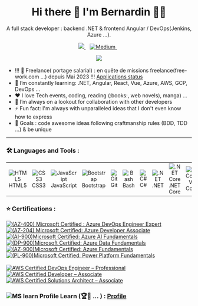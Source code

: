 <h1 align="center">
  Hi there 👋 I'm Bernardin 👨‍💻
</h1>

<p align='center'>
  A full stack developer :  backend .NET &  frontend Angular / DevOps(Jenkins, Azure ...).
</p>

<p align='center'>
	<a href="https://www.linkedin.com/in/bernardinhouessou/">
	<img src="https://img.shields.io/badge/linkedin-%230077B5.svg?&style=for-the-badge&logo=linkedin&logoColor=white" />
	</a>&nbsp;&nbsp;
	<a href="https://medium.com/@bernardin.houessou">
	<img alt="Medium" src="https://img.shields.io/badge/Medium-12100E.svg?&style=for-the-badge&logo=medium&logoColor=white" />
	</a>&nbsp;&nbsp;
</p>

<p align='center'>
	<a href="#"><img src="https://github-readme-stats.vercel.app/api?username=bernardinhouessou&show_icons=true&locale=en&count_private=true&theme=dark" width="350"></a>
</p>

<ul>
  <li> !!!  🔎 Freelance( portage salarial) : 
	  en quête de missions freelance(free-work.com ...) depuis Mai 2023 !!! <a href="https://github.com/Bernardinhouessou/bernardinhouessou/blob/main/img/63%20candidatures(30%20en%20cours%2C%2031%20archive%CC%81es%2C%20%202%20non%20retenues)%20sur%20free-work.png">
 <a href="https://github.com/Bernardinhouessou/bernardinhouessou/blob/main/img/">  Applications status</a><br>
</a></li>



  <li> 🌱 I’m constantly learning:  .NET, Angular, React, Vue, Azure, AWS, GCP, DevOps ... </li> 
  <li> ❤️ I love Tech events, coding, reading (:books:, web novels), manga) ... </li>
  <li> 👯 I’m always on a lookout for collaboration with other developers </li>
  <li> ⚡ Fun fact: I'm always with unparalleled ideas that I don't even know how to express</li>
  <li> 🥅 Goals : code awesome ideas following craftmanship rules (BDD, TDD ...) & be unique</li>

</ul>
<hr>

### 🛠️ Languages and Tools :

<table align="center" style="border-color:transparent;">
  <tr>
    <td align="center" width="50px">
      <img src="https://cdn.jsdelivr.net/gh/devicons/devicon/icons/html5/html5-original.svg" alt="HTML5"><br>HTML5
    </td>
    <td align="center" width="50px">
      <img src="https://cdn.jsdelivr.net/gh/devicons/devicon/icons/css3/css3-original.svg" alt="CSS3"><br>CSS3
    </td>
    <td align="center" width="50px">
      <img src="https://cdn.jsdelivr.net/gh/devicons/devicon/icons/javascript/javascript-plain.svg" alt="JavaScript"><br>JavaScript
    </td>
    <td align="center" width="50px">
      <img src="https://cdn.jsdelivr.net/gh/devicons/devicon/icons/bootstrap/bootstrap-original.svg" alt="Bootstrap"><br>Bootstrap
    </td>
    <td align="center" width="50px">
      <img src="https://cdn.jsdelivr.net/gh/devicons/devicon/icons/git/git-original.svg" alt="Git"><br>Git
    </td>
    <td align="center" width="50px">
      <img src="https://cdn.jsdelivr.net/gh/devicons/devicon/icons/bash/bash-original.svg" alt="Bash"><br>Bash
    </td>
    <td align="center" width="50px">
      <img src="https://cdn.jsdelivr.net/gh/devicons/devicon/icons/csharp/csharp-original.svg" alt="C#"><br>C#
    </td>
    <td align="center" width="50px">
      <img src="https://cdn.jsdelivr.net/gh/devicons/devicon/icons/dot-net/dot-net-original.svg" alt=".NET"><br>.NET
    </td>
    <td align="center" width="50px">
      <img src="https://cdn.jsdelivr.net/gh/devicons/devicon/icons/dotnetcore/dotnetcore-original.svg" alt=".NET Core"><br>.NET Core
    </td>
    <td align="center" width="50px">
      <img src="https://cdn.jsdelivr.net/gh/devicons/devicon/icons/vscode/vscode-original.svg" alt="VS Code"><br>VS Code
    </td>
    <td align="center" width="50px">
      <img src="https://cdn.jsdelivr.net/gh/devicons/devicon/icons/xcode/xcode-original.svg" alt="X Code"><br>X Code
    </td>
    <td align="center" width="50px">
      <img src="https://cdn.jsdelivr.net/gh/devicons/devicon/icons/visualstudio/visualstudio-plain.svg" alt="Visual Studio"><br>Visual Studio
    </td>
    <td align="center" width="50px">
      <img src="https://cdn.jsdelivr.net/gh/devicons/devicon/icons/microsoftsqlserver/microsoftsqlserver-plain.svg" alt="SQL"><br>SQL
    </td>
    <td align="center" width="50px">
      <img src="https://cdn.jsdelivr.net/gh/devicons/devicon/icons/postgresql/postgresql-original.svg" alt="PostgreSQL"><br>PostgreSQL
    </td>
    <td align="center" width="50px">
      <img src="https://cdn.jsdelivr.net/gh/devicons/devicon/icons/mysql/mysql-original.svg" alt="MySQL"><br>MySQL
    </td>
    <td align="center" width="50px">
      <img src="https://cdn.jsdelivr.net/gh/devicons/devicon/icons/mongodb/mongodb-original.svg" alt="MongoDB"><br>MongoDB
    </td>
    <td align="center" width="50px">
      <img src="https://cdn.worldvectorlogo.com/logos/aws-dynamodb.svg" alt="DynamoDB"><br>DynamoDB
    </td>
    <td align="center" width="50px">
      <img src="https://cdn.jsdelivr.net/gh/devicons/devicon/icons/windows8/windows8-original.svg" alt="Windows"><br>Windows
    </td>
    <td align="center" width="50px">
      <img src="https://cdn.jsdelivr.net/gh/devicons/devicon/icons/linux/linux-original.svg" alt="Linux"><br>Linux
    </td>
    <td align="center" width="50px">
      <img src="https://upload.wikimedia.org/wikipedia/commons/f/fa/Apple_logo_black.svg" alt="macOS"><br>macOS
    </td>
    <td align="center" width="50px">
      <img src="https://cdn.jsdelivr.net/gh/devicons/devicon/icons/azure/azure-original.svg" alt="Azure"><br>Azure
    </td>
    <td align="center" width="50px">
      <img src="https://cdn.jsdelivr.net/gh/devicons/devicon/icons/amazonwebservices/amazonwebservices-original.svg" alt="AWS"><br>AWS
    </td>
    <td align="center" width="50px">
      <img src="https://cdn.jsdelivr.net/gh/devicons/devicon/icons/googlecloud/googlecloud-original.svg" alt="GCP"><br>GCP
    </td>
    <td align="center" width="50px">
      <img src="https://upload.wikimedia.org/wikipedia/commons/3/3f/Redmine_logo.svg" alt="Redmine"><br>Redmine
    </td>
    <td align="center" width="50px">
      <img src="https://cdn.jsdelivr.net/gh/devicons/devicon/icons/jira/jira-original-wordmark.svg" alt="Jira"><br>Jira
    </td>
    <td align="center" width="50px">
      <img src="https://cdn.jsdelivr.net/gh/devicons/devicon/icons/jenkins/jenkins-original.svg" alt="Jenkins"><br>Jenkins
    </td>
    <td align="center" width="50px">
      <img  style="background:white;" src="https://www.cdnlogo.com/logos/s/58/sonarqube.svg" alt="SonarQube"><br>SonarQube
    </td>
    <td align="center" width="50px">
      <img src="https://checkmarx.com/wp-content/uploads/2021/04/checkmarx-logo-mobile.png" alt="Checkmarx"><br>Checkmarx
    </td>
    <td align="center" width="50px">
      <img src="https://cdn.jsdelivr.net/gh/devicons/devicon/icons/docker/docker-original.svg" alt="Docker"><br>Docker
    </td>
    <td align="center" width="50px">
      <img src="https://cdn.jsdelivr.net/gh/devicons/devicon/icons/kubernetes/kubernetes-plain.svg" alt="Kubernetes"><br>Kubernetes
    </td>
    <td align="center" width="50px">
      <img src="https://cdn.jsdelivr.net/gh/devicons/devicon/icons/ansible/ansible-original.svg" alt="Ansible"><br>Ansible
    </td>
    <td align="center" width="50px">
      <img src="https://cdn.jsdelivr.net/gh/devicons/devicon/icons/terraform/terraform-original.svg" alt="Terraform"><br>Terraform
    </td>
    <td align="center" width="50px">
      <img src="https://cdn.jsdelivr.net/gh/devicons/devicon/icons/heroku/heroku-original.svg" alt="Heroku"><br>Heroku
    </td>
    <td align="center" width="50px">
      <img src="https://cdn.iconscout.com/icon/free/png-512/free-azure-devops-3521296-2944715.png" alt="Azure DevOps"><br>Azure DevOps
    </td>
    <td align="center" width="50px">
      <img src="https://learn.microsoft.com/en-us/azure/devops/media/index/devopsiconboards96.svg" alt="Azure Boards"><br>Azure Boards
    </td>
    <td align="center" width="50px">
      <img src="https://learn.microsoft.com/en-us/azure/devops/media/index/devopsiconpipelines96.svg" alt="Azure Pipelines"><br>Azure Pipelines
    </td>
    <td align="center" width="50px">
      <img src="https://cdn.jsdelivr.net/gh/devicons/devicon/icons/typescript/typescript-original.svg" alt="Typescript"><br>Typescript
    </td>
    <td align="center" width="50px">
      <img src="https://cdn.jsdelivr.net/gh/devicons/devicon/icons/angularjs/angularjs-original.svg" alt="Angular"><br>Angular
    </td>
    <td align="center" width="50px">
      <img src="https://raw.githubusercontent.com/Bernardinhouessou/bernardinhouessou/main/img/angular_gradient.png" alt="Angular"><br>Angular
    </td>
    <td align="center" width="50px">
      <img src="https://cdn.jsdelivr.net/gh/devicons/devicon/icons/react/react-original.svg" alt="React"><br>React
    </td>
    <td align="center" width="50px">
      <img src="https://cdn.jsdelivr.net/gh/devicons/devicon/icons/vuejs/vuejs-original.svg" alt="Vue"><br>Vue
    </td>
    <td align="center" width="50px">
      <img src="https://cdn.jsdelivr.net/gh/devicons/devicon/icons/webpack/webpack-original.svg" alt="Webpack"><br>Webpack
    </td><td align="center" width="50px">
      <img src="https://cdn.jsdelivr.net/gh/devicons/devicon/icons/nodejs/nodejs-original.svg" alt="NodeJs"><br>NodeJs
    </td>
    <td align="center" width="50px">
      <img src="https://cdn.jsdelivr.net/gh/devicons/devicon/icons/python/python-original.svg" alt="Python"><br>Python
    </td>
    <td align="center" width="50px" height="45px">
      <img src="https://cdn.jsdelivr.net/gh/devicons/devicon/icons/java/java-original.svg" alt="Java"><br>Java
    </td>
    <td align="center" width="50px" height="45px">
      <img src="https://cdn.jsdelivr.net/gh/devicons/devicon/icons/groovy/groovy-original.svg" alt="Groovy"><br>Groovy
    </td>
    <td align="center" width="50px">
      <img src="https://upload.wikimedia.org/wikipedia/commons/e/e9/Notion-logo.svg" alt="Notion"><br>Notion
    </td>
    <td align="center" width="50px">
      <img src="https://cdn.jsdelivr.net/gh/devicons/devicon/icons/redis/redis-original.svg" alt="Redis"><br>Redis
    </td>
    <td align="center" width="50px">
      <img src="https://warren-buckley.gallerycdn.vsassets.io/extensions/warren-buckley/iis-express/1.5.0/1638806714856/Microsoft.VisualStudio.Services.Icons.Default" alt="IIS"><br>IIS
    </td>
    <td align="center" width="50px">
      <img src="https://cdn.jsdelivr.net/gh/devicons/devicon/icons/nginx/nginx-original.svg" alt="Nginx"><br>Nginx
    </td>
    <td align="center" width="50px">
      <img src="https://cdn.jsdelivr.net/gh/devicons/devicon/icons/apache/apache-original.svg" alt="Apache"><br>Apache
    </td>
    <td align="center" width="50px">
      <img src="https://img.jsdelivr.com/github.com/swagger-api.png" alt="Swagger"><br>Swagger
    </td>
    <td align="center" width="50px">
      <img src="https://www.cdnlogo.com/logos/p/20/postman.svg" alt="Postman"><br>Postman
    </td>
    <td align="center" width="50px">
      <img src="https://www.svgrepo.com/show/353904/insomnia.svg" alt="Insomnia"><br>Insomnia
    </td>
    <td align="center" width="50px">
      <img src="https://cdn.jsdelivr.net/gh/devicons/devicon/icons/tortoisegit/tortoisegit-original.svg" alt="TortoiseSVN"><br>TortoiseSVN
    </td>
    <td align="center" width="50px">
      <img src="https://learn.microsoft.com/en-us/azure/devops/media/index/devopsiconrepos96.svg" alt="Azure Repos"><br>Azure Repos
    </td>
    <td align="center" width="50px">
      <img src="https://cdn.jsdelivr.net/gh/devicons/devicon/icons/github/github-original.svg" alt="GitHub"><br>GitHub
    </td>
    <td align="center" width="50px">
      <img src="https://cdn.jsdelivr.net/gh/devicons/devicon/icons/bitbucket/bitbucket-original.svg" alt="BitBucket"><br>BitBucket
    </td>
    <td align="center" width="50px">
      <img src="https://cdn.jsdelivr.net/gh/devicons/devicon/icons/gitlab/gitlab-original.svg" alt="Gitlab"><br>Gitlab
    </td>
    <td align="center" width="50px">
      <img src="https://cdn.jsdelivr.net/gh/devicons/devicon/icons/jetbrains/jetbrains-original.svg" alt="Jetbrains"><br>Jetbrains
    </td>
    <td align="center" width="50px">
      <img src="https://cdn.jsdelivr.net/gh/devicons/devicon/icons/graphql/graphql-plain.svg" alt="Graphql"><br>Graphql
    </td>
    <td align="center" width="50px" height="40">
      <img style="background: white" src="https://cdn.jsdelivr.net/gh/devicons/devicon/icons/apachekafka/apachekafka-original.svg" alt="Kafka"><br>Kafka
    </td>
    <td align="center" width="50px">
      <img src="https://www.cdnlogo.com/logos/r/32/rabbitmq.svg" alt="Rabbitmq"><br>Rabbitmq
    </td>
    <td align="center" width="50px">
      <img src="https://cdn.jsdelivr.net/gh/devicons/devicon/icons/selenium/selenium-original.svg" alt="Selenium"><br>Selenium
    </td>
    <td align="center" width="50px">
      <img src="https://cdn.jsdelivr.net/gh/devicons/devicon/icons/karma/karma-original.svg" alt="Karma"><br>Karma
    </td>
    <td align="center" width="50px">
      <img src="https://cdn.jsdelivr.net/gh/devicons/devicon/icons/jasmine/jasmine-plain.svg" alt="Jasmine"><br>Jasmine
    </td>
    <td align="center" width="50px">
      <img src="https://asset.brandfetch.io/idNbg7d3Ca/idJCellmWz.jpeg" alt="Specflow"><br>Specflow
    </td>
    <td align="center" width="50px">
      <img src="https://encrypted-tbn0.gstatic.com/images?q=tbn:ANd9GcQg9z6Ht8LQmPLAncxkHsbVSWsFIKPhWov-9s93AzRI5LHNiUuoyuJICQn8OMotYSt4uW8&usqp=CAU" alt="gRPC"><br>gRPC
    </td>
    <td align="center" width="50px">
      <img src="https://cdn.jsdelivr.net/gh/devicons/devicon/icons/jasmine/jasmine-plain.svg" alt="Jasmine"><br>Jasmine
    </td>
    <td align="center" width="50px">
      <img src="https://cdn.jsdelivr.net/gh/devicons/devicon/icons/figma/figma-original.svg" alt="Figma"><br>Figma
    </td>
    <td align="center" width="50px">
      <img src="https://cdn.jsdelivr.net/gh/devicons/devicon/icons//yarn/yarn-original.svg" alt="yarn"><br>yarn
    </td>
    <td align="center" width="50px">
      <img src="https://cdn.jsdelivr.net/gh/devicons/devicon/icons/npm/npm-original-wordmark.svg" alt="npm"><br>npm
    </td>
  </tr>
<table>

### ⭐ Certifications :

<a href="http://tinyurl.com/AzureDevOpsEngineerExpertAZ400">
<img width="64px" height="64px" alt="(AZ-400) Microsoft Certified : Azure DevOps Engineer Expert" title="(AZ-400) Microsoft Certified : Azure DevOps Engineer Expert" src="https://images.credly.com/size/680x680/images/c3ab66f8-5d59-4afa-a6c2-0ba30a1989ca/CERT-Expert-DevOps-Engineer-600x600.png">
</a>

<a href="http://tinyurl.com/AzureDeveloperAssociateAZ-204">
<img width="64px" height="64px" alt="(AZ-204) Microsoft Certified: Azure Developer Associate" title="(AZ-204) Microsoft Certified: Azure Developer Associate" src="https://images.credly.com/size/680x680/images/63316b60-f62d-4e51-aacc-c23cb850089c/azure-developer-associate-600x600.png">
</a>

<a href="https://www.credly.com/badges/74b81e8d-1277-4236-aff1-8f01d7d2d25b/public_url">
<img width="64px" height="64px" alt="(AI-900)Microsoft Certified: Azure AI Fundamentals" title="(AI-900)Microsoft Certified: Azure AI Fundamentals" src="https://images.credly.com/size/680x680/images/4136ced8-75d5-4afb-8677-40b6236e2672/azure-ai-fundamentals-600x600.png">
</a>

<a href="https://www.credly.com/badges/bdc175fe-036f-42a9-b5ba-7a9a52c2e29d">
<img width="64px" height="64px" alt="(DP-900)Microsoft Certified: Azure Data Fundamentals" title="(DP-900)Microsoft Certified: Azure Data Fundamentals" src="https://images.credly.com/size/680x680/images/70eb1e3f-d4de-4377-a062-b20fb29594ea/azure-data-fundamentals-600x600.png">
</a>

<a href="https://www.credly.com/badges/5799abe3-2cd5-4ae0-8731-47da654fc842/public_url">
<img width="64px" height="64px" alt="(AZ-900)Microsoft Certified: Azure Fundamentals" title="(AZ-900) Microsoft Certified: Azure Fundamentals" src="https://images.credly.com/size/680x680/images/be8fcaeb-c769-4858-b567-ffaaa73ce8cf/image.png">
</a>

<a href="https://www.credly.com/badges/85e3e0a8-e944-46b9-a2c2-c6b38e4b2c42/public_url">
<img width="64px" height="64px" alt="(PL-900)Microsoft Certified: Power Platform Fundamentals" title="(PL-900) Microsoft Certified: Power Platform Fundamentals" src="https://images.credly.com/size/680x680/images/2a6251f2-737b-4bf6-9190-d77570cc76fc/CERT-Fundamentals-Power-Platform.png">
</a>

<br>
<br>
<a href="https://www.credly.com/badges/02f6a527-61e7-4380-b1a2-078485524868/public_url">
<img width="64px" height="64px" alt="AWS Certified DevOps Engineer – Professional" title="AWS Certified DevOps Engineer – Professional" src="https://images.credly.com/size/680x680/images/bd31ef42-d460-493e-8503-39592aaf0458/image.png">
</a>

<a href="https://www.credly.com/badges/e7049f83-6f43-4276-abb3-d3a4bdc07aa1/public_url">
<img width="64px" height="64px" alt="AWS Certified Developer – Associate" title="AWS Certified Developer – Associate" src="https://images.credly.com/size/220x220/images/b9feab85-1a43-4f6c-99a5-631b88d5461b/image.png">
</a>

<a href="https://www.credly.com/badges/5a93d72f-60e4-4bc6-b8be-58b7c698df5d/public_url">
<img width="64px" height="64px" alt="AWS Certified Solutions Architect – Associate" title="AWS Certified Solutions Architect – Associate" src="https://images.credly.com/size/680x680/images/0e284c3f-5164-4b21-8660-0d84737941bc/image.png">
</a>



### <img width="12px" height="12px" alt="MS learn Profile" title="MS learn Profile" src="https://cdn-dynmedia-1.microsoft.com/is/content/microsoftcorp/Icon-MS-32x32-VL?resMode=sharp2&op_usm=1.5,0.65,15,0&wid=48&hei=48&qlt=100&fmt=png-alpha&fit=constrain">  Learn (🏆🏅 ... ) : <a href="https://learn.microsoft.com/en-us/users/bernardinhouessou-229-33/">  Profile </a>



